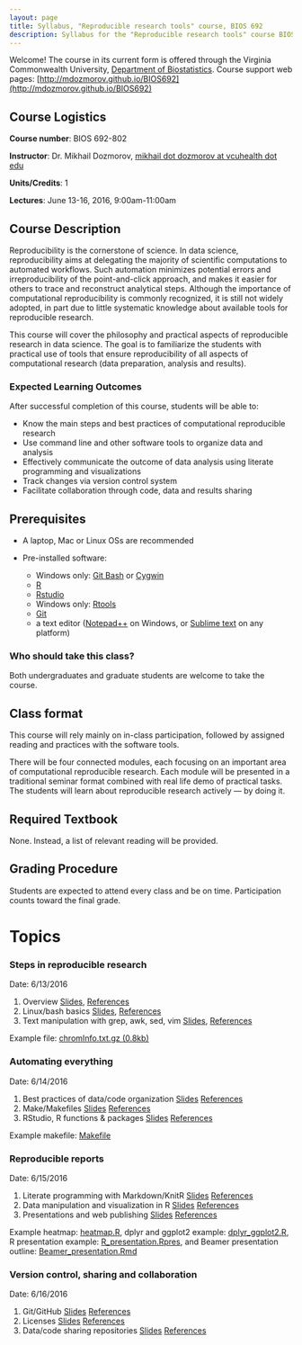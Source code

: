 ```yaml
---
layout: page
title: Syllabus, "Reproducible research tools" course, BIOS 692
description: Syllabus for the "Reproducible research tools" course BIOS 692
---
```


Welcome! The course in its current form is offered through the Virginia Commonwealth University, [Department of Biostatistics](http://www.biostatistics.vcu.edu/). Course support web pages: [http://mdozmorov.github.io/BIOS692](http://mdozmorov.github.io/BIOS692)

## Course Logistics

**Course number**: BIOS 692-802

**Instructor**: Dr. Mikhail Dozmorov, [mikhail dot dozmorov at vcuhealth dot edu](mikhail.dozmorov@vcuhealth.edu)

**Units/Credits**: 1

**Lectures**: June 13-16, 2016, 9:00am-11:00am

## Course Description

Reproducibility is the cornerstone of science. In data science, reproducibility aims at delegating the majority of scientific computations to automated workflows. Such automation minimizes potential errors and irreproducibility of the point-and-click approach, and makes it easier for others to trace and reconstruct analytical steps. Although the importance of computational reproducibility is commonly recognized, it is still not widely adopted, in part due to little systematic knowledge about available tools for reproducible research.

This course will cover the philosophy and practical aspects of reproducible research in data science. The goal is to familiarize the students with practical use of tools that ensure reproducibility of all aspects of computational research (data preparation, analysis and results).

### Expected Learning Outcomes

After successful completion of this course, students will be able to:

- Know the main steps and best practices of computational reproducible research
- Use command line and other software tools to organize data and analysis 
- Effectively communicate the outcome of data analysis using literate programming and visualizations
- Track changes via version control system
- Facilitate collaboration through code, data and results sharing 

## Prerequisites

- A laptop, Mac or Linux OSs are recommended
- Pre-installed software:

	- Windows only: [Git Bash](https://git-for-windows.github.io/ 
	) or [Cygwin](http://www.cygwin.com/
	)
	- [R](https://www.r-project.org/)
	- [Rstudio](https://www.rstudio.com/)
	- Windows only: [Rtools](https://cran.r-project.org/bin/windows/Rtools/)
	- [Git](https://git-scm.com/downloads)
	- a text editor ([Notepad++](https://notepad-plus-plus.org/) on Windows, or [Sublime text](https://www.sublimetext.com/) on any platform)

### Who should take this class?

Both undergraduates and graduate students are welcome to take the course.

## Class format

This course will rely mainly on in-class participation, followed by assigned reading and practices with the software tools.

There will be four connected modules, each focusing on an important area of computational reproducible research. Each module will be presented in a traditional seminar format combined with real life demo of practical tasks.  The students will learn about reproducible research actively — by doing it. 

## Required Textbook

None. Instead, a list of relevant reading will be provided.

## Grading Procedure

Students are expected to attend every class and be on time.  Participation counts toward the final grade.

# Topics

### Steps in reproducible research

Date: 6/13/2016

1. Overview [Slides](1_Steps_overview.pdf), <a href="references.html#overview">References</a>
2. Linux/bash basics [Slides](1_Steps_Linux.pdf), <a href="references.html#linux">References</a>
3. Text manipulation with grep, awk, sed, vim [Slides](1_Steps_text.pdf), <a href="references.html#text">References</a>

Example file: [chromInfo.txt.gz (0.8kb)](http://hgdownload.cse.ucsc.edu/goldenpath/hg19/database/chromInfo.txt.gz)

### Automating everything

Date: 6/14/2016

1. Best practices of data/code organization [Slides](2_Automating_best_practices.pdf) <a href="references.html#code">References</a>
2. Make/Makefiles [Slides](2_Automating_make.pdf) <a href="references.html#make">References</a>
3. RStudio, R functions & packages [Slides](2_Automating_R_packages.pdf) <a href="references.html#rfunctions">References</a>

Example makefile: [Makefile](Makefile)

### Reproducible reports

Date: 6/15/2016

1. Literate programming with Markdown/KnitR [Slides](3_Reports_Markdown_knitr.pdf) <a href="references.html#knitr">References</a>
2. Data manipulation and visualization in R [Slides](3_Reports_graphics.pdf) <a href="references.html#data">References</a>
3. Presentations and web publishing [Slides](3_Reports_presentations.pdf) <a href="references.html#publishing">References</a>

Example heatmap: [heatmap.R](heatmap.R), dplyr and ggplot2 example: [dplyr_ggplot2.R](dplyr_ggplot2.R), R presentation example: [R_presentation.Rpres](R_presentation.Rpres), and Beamer presentation outline: [Beamer_presentation.Rmd](Beamer_presentation.Rmd)

### Version control, sharing and collaboration

Date: 6/16/2016

1. Git/GitHub [Slides](4_Version_control_Git.pdf) <a href="references.html#git">References</a>
2. Licenses [Slides](4_Version_control_Licensing.pdf) <a href="references.html#licenses">References</a>
3. Data/code sharing repositories [Slides](4_Version_control_Sharing.pdf) <a href="references.html#sharing">References</a>
